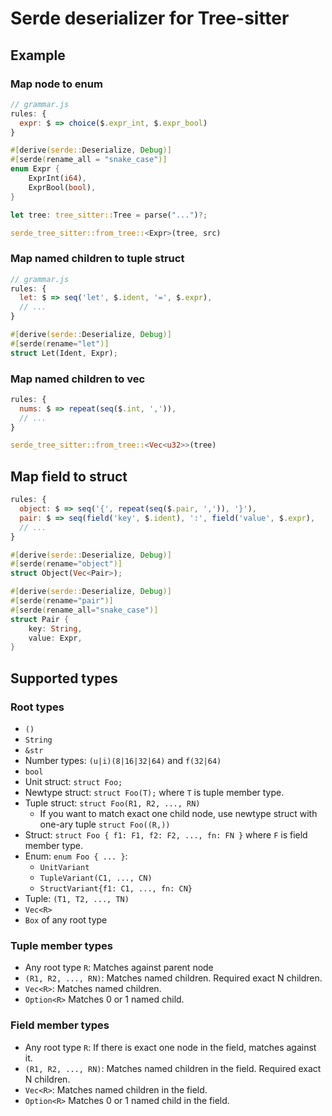 # Serde deserializer for Tree-sitter

## Example

### Map node to enum
```javascript
// grammar.js
rules: {
  expr: $ => choice($.expr_int, $.expr_bool)
}
```

```rust
#[derive(serde::Deserialize, Debug)]
#[serde(rename_all = "snake_case")]
enum Expr {
    ExprInt(i64),
    ExprBool(bool),
}

let tree: tree_sitter::Tree = parse("...")?;

serde_tree_sitter::from_tree::<Expr>(tree, src)
```

### Map named children to tuple struct

```javascript
// grammar.js
rules: {
  let: $ => seq('let', $.ident, '=', $.expr),
  // ...
}
```

```rust
#[derive(serde::Deserialize, Debug)]
#[serde(rename="let")]
struct Let(Ident, Expr);
```

### Map named children to vec

```javascript
rules: {
  nums: $ => repeat(seq($.int, ',')),
  // ...
}
```

```rust
serde_tree_sitter::from_tree::<Vec<u32>>(tree)
```

## Map field to struct
```javascript
rules: {
  object: $ => seq('{', repeat(seq($.pair, ',')), '}'),
  pair: $ => seq(field('key', $.ident), ':', field('value', $.expr),
  // ...
}
```

```rust
#[derive(serde::Deserialize, Debug)]
#[serde(rename="object")]
struct Object(Vec<Pair>);

#[derive(serde::Deserialize, Debug)]
#[serde(rename="pair")]
#[serde(rename_all="snake_case")]
struct Pair {
    key: String,
    value: Expr,
}
```

## Supported types

### Root types

* `()`
* `String`
* `&str`
* Number types: `(u|i)(8|16|32|64)` and `f(32|64)`
* `bool`
* Unit struct: `struct Foo;`
* Newtype struct: `struct Foo(T);` where `T` is tuple member type.
* Tuple struct: `struct Foo(R1, R2, ..., RN)`
    * If you want to match exact one child node, use newtype struct with one-ary tuple `struct Foo((R,))`
* Struct: `struct Foo { f1: F1, f2: F2, ..., fn: FN }` where `F` is field member type.
* Enum: `enum Foo { ... }`:
  * `UnitVariant`
  * `TupleVariant(C1, ..., CN)`
  * `StructVariant{f1: C1, ..., fn: CN}`
* Tuple: `(T1, T2, ..., TN)`
* `Vec<R>`
* `Box` of any root type

### Tuple member types

* Any root type `R`: Matches against parent node
* `(R1, R2, ..., RN)`: Matches named children. Required exact N children.
* `Vec<R>`: Matches named children.
* `Option<R>` Matches 0 or 1 named child.

### Field member types

* Any root type `R`: If there is exact one node in the field, matches against it.
* `(R1, R2, ..., RN)`: Matches named children in the field. Required exact N children.
* `Vec<R>`: Matches named children in the field.
* `Option<R>` Matches 0 or 1 named child in the field.
